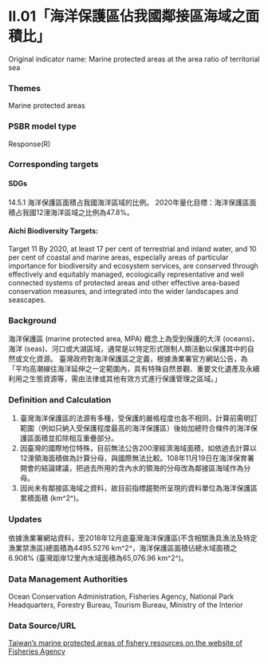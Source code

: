 # II.01「海洋保護區佔我國鄰接區海域之面積比」
Original indicator name: Marine protected areas at the area ratio of territorial sea

<script type="text/javascript" src="http://cdn.mathjax.org/mathjax/latest/MathJax.js?config=TeX-AMS-MML_HTMLorMML"></script>

### Themes
Marine protected areas
### PSBR model type
Response(R)
### Corresponding targets
#### SDGs
14.5.1 海洋保護區面積占我國海洋區域的比例。 2020年量化目標：海洋保護區面積占我國12浬海洋區域之比例為47.8%。
#### Aichi Biodiversity Targets:
Target 11 By 2020, at least 17 per cent of terrestrial and inland water, and 10 per cent of coastal and marine areas, especially areas of particular importance for biodiversity and ecosystem services, are conserved through effectively and equitably managed, ecologically representative and well connected systems of protected areas and other effective area-based conservation measures, and integrated into the wider landscapes and seascapes.
### Background
海洋保護區 (marine protected area, MPA) 概念上為受到保護的大洋 (oceans)、海洋 (seas)、河口或大湖區域，通常是以特定形式限制人類活動以保護其中的自然或文化資源。 臺灣政府對海洋保護區之定義，根據漁業署官方網站公告，為「平均高潮線往海洋延伸之一定範圍內，具有特殊自然景觀、重要文化遺產及永續利用之生態資源等，需由法律或其他有效方式進行保護管理之區域。」
### Definition and Calculation
1. 臺灣海洋保護區的法源有多種，受保護的嚴格程度也各不相同，計算前需明訂範圍（例如只納入受保護程度最高的海洋保護區）後始加總符合條件的海洋保護區面積並扣除相互重疊部分。
2. 因臺灣的國際地位特殊，目前無法公告200浬經濟海域面積，如依過去計算以12浬領海面積做為計算分母，與國際無法比較。108年11月19日在海洋保育署開會的結論建議，把過去所用的含內水的領海的分母改為鄰接區海域作為分母。
3. 因尚未有鄰接區海域之資料，故目前指標趨勢所呈現的資料單位為海洋保護區累積面積 (km^2^)。
### Updates
依據漁業署網站資料，至2018年12月底臺灣海洋保護區(不含相關漁具漁法及特定漁業禁漁區)總面積為4495.5276 km^2^，海洋保護區面積佔總水域面積之6.908% (臺灣距岸12里內水域面積為65,076.96 km^2^)。
### Data Management Authorities
Ocean Conservation Administration, Fisheries Agency, National Park Headquarters, Forestry Bureau, Tourism Bureau, Ministry of the Interior
### Data Source/URL
[Taiwan’s marine protected areas of fishery resources on the website of Fisheries Agency](https://www.fa.gov.tw/cht/TaiwanOceansProtectionAreas/content.aspx?id=1&chk=2001739d-d4cd-4ded-bf92-d570912baf08)